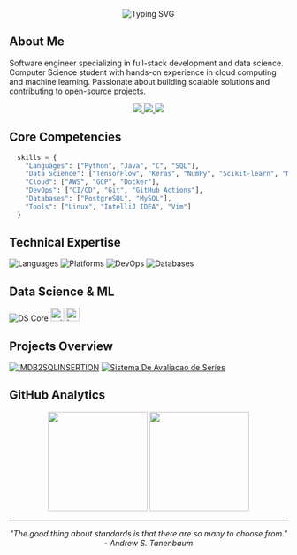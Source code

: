 <div align="center">
  <img src="https://readme-typing-svg.demolab.com?font=Fira+Code&weight=600&size=28&duration=3000&pause=1000&color=3498DB&center=true&vCenter=true&width=750&lines=Renan+Grothe;Computer+Science+%7C+Data+Science;Full-Stack+Developer" alt="Typing SVG" />
</div>

## About Me

Software engineer specializing in full-stack development and data science. Computer Science student with hands-on experience in cloud computing and machine learning. Passionate about building scalable solutions and contributing to open-source projects.

<div align="center">
  <a href="https://linkedin.com/in/regrothe" target="_blank">
    <img src="https://img.shields.io/badge/LinkedIn-0077B5?style=for-the-badge&logo=linkedin&logoColor=white" />
  </a>
  <a href="mailto:renansuana@gmail.com">
    <img src="https://img.shields.io/badge/Gmail-D14836?style=for-the-badge&logo=gmail&logoColor=white" />
  </a>
  <a href="https://dev.to/renangrothe" target="_blank">
    <img src="https://img.shields.io/badge/dev.to-0A0A0A?style=for-the-badge&logo=devdotto&logoColor=white" />
  </a>
</div>

## Core Competencies

```python
  skills = {
    "Languages": ["Python", "Java", "C", "SQL"],
    "Data Science": ["TensorFlow", "Keras", "NumPy", "Scikit-learn", "Matplotlib"],
    "Cloud": ["AWS", "GCP", "Docker"],
    "DevOps": ["CI/CD", "Git", "GitHub Actions"],
    "Databases": ["PostgreSQL", "MySQL"],
    "Tools": ["Linux", "IntelliJ IDEA", "Vim"]
  }
```

## Technical Expertise

<div align="left">
  <img src="https://skillicons.dev/icons?i=python,java,c" alt="Languages"/>
  <img src="https://skillicons.dev/icons?i=tensorflow,aws,gcp" alt="Platforms"/>
  <img src="https://skillicons.dev/icons?i=docker,git,githubactions" alt="DevOps"/>
  <img src="https://skillicons.dev/icons?i=postgres,mysql" alt="Databases"/>
</div>

## Data Science & ML

<div align="left">
  <img src="https://skillicons.dev/icons?i=tensorflow,python,numpy" alt="DS Core"/>
  <img src="https://img.shields.io/badge/scikit--learn-F7931E?style=flat&logo=scikit-learn&logoColor=white" height="24" alt="scikit-learn"/>
  <img src="https://img.shields.io/badge/Keras-D00000?style=flat&logo=keras&logoColor=white" height="24" alt="keras"/>
</div>

## Projects Overview

[![IMDB2SQLINSERTION](https://github-readme-stats.vercel.app/api/pin/?username=renangrothe&repo=IMDB2SQLINSERTION&theme=tokyonight&hide_border=true)](https://github.com/renangrothe/IMDB2SQLINSERTION)
[![Sistema De Avaliacao de Series](https://github-readme-stats.vercel.app/api/pin/?username=renangrothe&repo=Sistema-De-Avaliacao-de-Series&theme=tokyonight&hide_border=true)](https://github.com/renangrothe/Sistema-De-Avaliacao-de-Series)

## GitHub Analytics

<div align="center">
  <img height="180em" src="https://github-readme-stats.vercel.app/api?username=renangrothe&show_icons=true&theme=tokyonight&hide_border=true&count_private=true&include_all_commits=true" />
  <img height="180em" src="https://github-readme-stats.vercel.app/api/top-langs/?username=renangrothe&layout=compact&theme=tokyonight&hide_border=true" />
</div>

---

<div align="center">
  <i>"The good thing about standards is that there are so many to choose from." - Andrew S. Tanenbaum</i>
</div>
